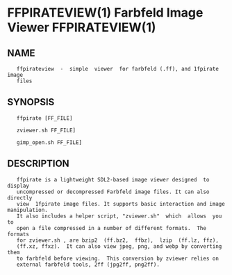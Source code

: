 # FFPIRATEVIEW(1)              Farbfeld Image Viewer             FFPIRATEVIEW(1)

## NAME
       ffpirateview  -  simple  viewer  for farbfeld (.ff), and 1fpirate image
       files

## SYNOPSIS
       ffpirate [FF_FILE]

       zviewer.sh FF_FILE]

       gimp_open.sh FF_FILE]

## DESCRIPTION
       ffpirate is a lightweight SDL2-based image viewer designed  to  display
       uncompressed or decompressed Farbfeld image files. It can also directly
       view  1fpirate image files. It supports basic interaction and image manipulation.  
       It also includes a helper script, "zviewer.sh"  which  allows  you  to 
       open a file compressed in a number of different formats.  The formats 
       for zviewer.sh , are bzip2  (ff.bz2,  ffbz),  lzip  (ff.lz, ffz),  
       (ff.xz, ffxz).  It can also view jpeg, png, and webp by converting them
       to farbfeld before viewing.  This conversion by zviewer relies on 
       external farbfeld tools, 2ff (jpg2ff, png2ff).
